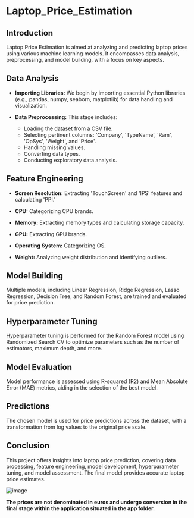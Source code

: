 # Laptop_Price_Estimation

## Introduction

Laptop Price Estimation is aimed at analyzing and predicting laptop prices using various machine learning models. It encompasses data analysis, preprocessing, and model building, with a focus on key aspects.

## Data Analysis

- **Importing Libraries:** We begin by importing essential Python libraries (e.g., pandas, numpy, seaborn, matplotlib) for data handling and visualization.

- **Data Preprocessing:** This stage includes:
    - Loading the dataset from a CSV file.
    - Selecting pertinent columns: 'Company', 'TypeName', 'Ram', 'OpSys', 'Weight', and 'Price'.
    - Handling missing values.
    - Converting data types.
    - Conducting exploratory data analysis.

## Feature Engineering

- **Screen Resolution:** Extracting 'TouchScreen' and 'IPS' features and calculating 'PPI.'

- **CPU:** Categorizing CPU brands.

- **Memory:** Extracting memory types and calculating storage capacity.

- **GPU:** Extracting GPU brands.

- **Operating System:** Categorizing OS.

- **Weight:** Analyzing weight distribution and identifying outliers.

## Model Building

Multiple models, including Linear Regression, Ridge Regression, Lasso Regression, Decision Tree, and Random Forest, are trained and evaluated for price prediction.

## Hyperparameter Tuning

Hyperparameter tuning is performed for the Random Forest model using Randomized Search CV to optimize parameters such as the number of estimators, maximum depth, and more.

## Model Evaluation

Model performance is assessed using R-squared (R2) and Mean Absolute Error (MAE) metrics, aiding in the selection of the best model.

## Predictions

The chosen model is used for price predictions across the dataset, with a transformation from log values to the original price scale.

## Conclusion

This project offers insights into laptop price prediction, covering data processing, feature engineering, model development, hyperparameter tuning, and model assessment. The final model provides accurate laptop price estimates.

![image](https://user-images.githubusercontent.com/82854373/207858578-095cce75-8f45-4a4a-a320-55d0c5d9dc71.png)

**The prices are not denominated in euros and undergo conversion in the final stage within the application situated in the app folder.**



